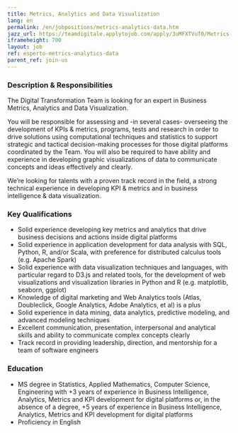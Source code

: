 ```yaml
---
title: Metrics, Analytics and Data Visualization 
lang: en
permalink: /en/jobpositions/metrics-analytics-data.htm
jazz_url: https://teamdigitale.applytojob.com/apply/3uMFXTVuT0/Metrics-Analytics-E-Data-Visualization
iframeheight: 700
layout: job
ref: esperto-metrics-analytics-data
parent_ref: join-us
---
```


### Description & Responsibilities
The Digital Transformation Team is looking for an expert in Business Metrics, Analytics and Data Visualization.

You will be responsible for assessing and -in several cases- overseeing the development of KPIs & metrics, programs, tests and research in order to drive solutions using computational techniques and statistics to support strategic and tactical decision-making processes for those digital platforms coordinated  by the Team. 
You will also be required to have ability and experience in developing graphic visualizations of data to communicate concepts and ideas effectively and clearly.  

We’re looking for talents with a proven track record in the field, a strong technical experience in developing KPI & metrics and in business intelligence & data visualization.



### Key Qualifications
- Solid experience developing key metrics and analytics that drive business decisions and actions inside digital platforms
- Solid experience in application development for data analysis with SQL, Python, R, and/or Scala, with preference for distributed calculus tools (e.g. Apache Spark)
- Solid experience with data visualization techniques and languages, with particular regard to D3.js and related tools, for the development of web visualizations and visualization libraries in Python and R (e.g. matplotlib, seaborn, ggplot)
- Knowledge of digital marketing and Web Analytics tools (Atlas, Doubleclick, Google Analytics, Adobe Analytics, et al) is a plus
- Solid experience in data mining, data analytics, predictive modeling, and advanced modeling techniques
- Excellent communication, presentation, interpersonal and analytical skills and ability to communicate complex concepts clearly 
- Track record in providing leadership, direction, and mentorship for a team of software engineers  


### Education
- MS degree in Statistics, Applied Mathematics, Computer Science, Engineering with +3 years of experience in Business Intelligence, Analytics, Metrics and KPI development for digital platforms or, in the absence of a degree, +5 years of experience in Business Intelligence, Analytics, Metrics and KPI development for digital platforms
- Proficiency in English

